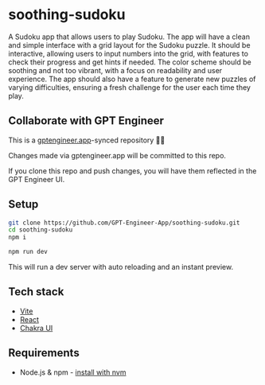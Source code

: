 # soothing-sudoku

A Sudoku app that allows users to play Sudoku. The app will have a clean and simple interface with a grid layout for the Sudoku puzzle. It should be interactive, allowing users to input numbers into the grid, with features to check their progress and get hints if needed. The color scheme should be soothing and not too vibrant, with a focus on readability and user experience. The app should also have a feature to generate new puzzles of varying difficulties, ensuring a fresh challenge for the user each time they play.

## Collaborate with GPT Engineer

This is a [gptengineer.app](https://gptengineer.app)-synced repository 🌟🤖

Changes made via gptengineer.app will be committed to this repo.

If you clone this repo and push changes, you will have them reflected in the GPT Engineer UI.

## Setup

```sh
git clone https://github.com/GPT-Engineer-App/soothing-sudoku.git
cd soothing-sudoku
npm i
```

```sh
npm run dev
```

This will run a dev server with auto reloading and an instant preview.

## Tech stack

- [Vite](https://vitejs.dev/)
- [React](https://react.dev/)
- [Chakra UI](https://chakra-ui.com/)

## Requirements

- Node.js & npm - [install with nvm](https://github.com/nvm-sh/nvm#installing-and-updating)
